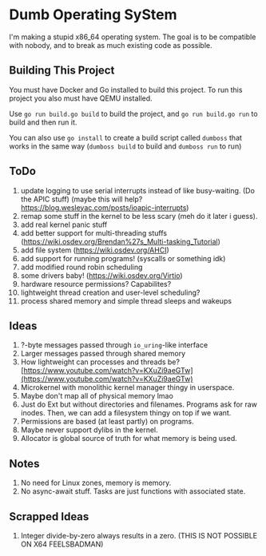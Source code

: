 # Dumb Operating SyStem
I'm making a stupid x86_64 operating system. The goal is to be compatible with nobody,
and to break as much existing code as possible.

## Building This Project
You must have Docker and Go installed to build this project. To run this project
you also must have QEMU installed.

Use `go run build.go build` to build the project, and `go run build.go run` to
build and then run it.

You can also use `go install` to create a build script called `dumboss` that works
in the same way (`dumboss build` to build and `dumboss run` to run)

## ToDo
1. update logging to use serial interrupts instead of like busy-waiting. (Do the
   APIC stuff)
   (maybe this will help? https://blog.wesleyac.com/posts/ioapic-interrupts)
2. remap some stuff in the kernel to be less scary (meh do it later i guess).
3. add real kernel panic stuff
4. add better support for multi-threading stuffs
   (https://wiki.osdev.org/Brendan%27s_Multi-tasking_Tutorial)
5. add file system (https://wiki.osdev.org/AHCI)
6. add support for running programs! (syscalls or something idk)
7. add modified round robin scheduling
8. some drivers baby! (https://wiki.osdev.org/Virtio)
9. hardware resource permissions? Capabilites?
0. lightweight thread creation and user-level scheduling?
1. process shared memory and simple thread sleeps and wakeups

## Ideas
1. ?-byte messages passed through `io_uring`-like interface
2. Larger messages passed through shared memory
3. How lightweight can processes and threads be?
   [https://www.youtube.com/watch?v=KXuZi9aeGTw](https://www.youtube.com/watch?v=KXuZi9aeGTw)
4. Microkernel with monolithic kernel manager thingy in userspace.
5. Maybe don't map all of physical memory lmao
6. Just do Ext but without directories and filenames. Programs ask for raw inodes.
   Then, we can add a filesystem thingy on top if we want.
7. Permissions are based (at least partly) on programs.
8. Maybe never support dylibs in the kernel.
9. Allocator is global source of truth for what memory is being used.

## Notes
1. No need for Linux zones, memory is memory.
2. No async-await stuff. Tasks are just functions with associated state.

## Scrapped Ideas
1. Integer divide-by-zero always results in a zero. (THIS IS NOT POSSIBLE ON X64 FEELSBADMAN)

